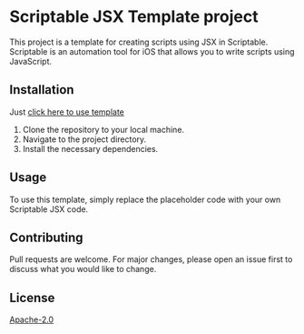 # Scriptable JSX Template project

This project is a template for creating scripts using JSX in Scriptable. Scriptable is an automation tool for iOS that allows you to write scripts using JavaScript.

## Installation

Just [click here to use template](https://github.com/new?template_name=scriptable-jsx-template&template_owner=jag-k)

1. Clone the repository to your local machine.
2. Navigate to the project directory.
3. Install the necessary dependencies.

## Usage

To use this template, simply replace the placeholder code with your own Scriptable JSX code.

## Contributing

Pull requests are welcome. For major changes, please open an issue first to discuss what you would like to change.

## License

[Apache-2.0](https://github.com/jag-k/scriptable-jsx-template?tab=Apache-2.0-1-ov-file#Apache-2.0-1-ov-file)

